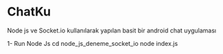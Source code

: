 # ChatKu
Node js ve Socket.io kullanılarak yapılan basit bir android chat uygulaması

1- Run Node Js
cd node_js_deneme_socket_io 
node index.js


